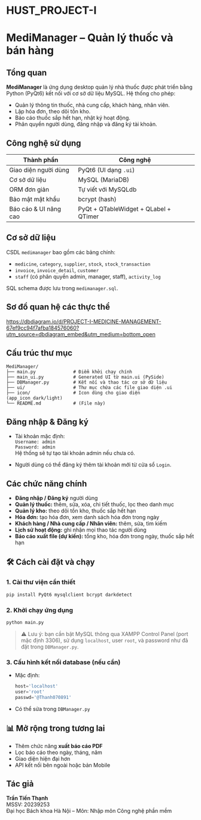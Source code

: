 # HUST_PROJECT-I

# MediManager – Quản lý thuốc và bán hàng

## Tổng quan

**MediManager** là ứng dụng desktop quản lý nhà thuốc được phát triển bằng Python (PyQt6) kết nối với cơ sở dữ liệu MySQL. Hệ thống cho phép:
- Quản lý thông tin thuốc, nhà cung cấp, khách hàng, nhân viên.
- Lập hóa đơn, theo dõi tồn kho.
- Báo cáo thuốc sắp hết hạn, nhật ký hoạt động.
- Phân quyền người dùng, đăng nhập và đăng ký tài khoản.

## Công nghệ sử dụng

| Thành phần        | Công nghệ             |
|-------------------|------------------------|
| Giao diện người dùng | PyQt6 (UI dạng `.ui`) |
| Cơ sở dữ liệu     | MySQL (MariaDB)       |
| ORM đơn giản      | Tự viết với MySQLdb   |
| Bảo mật mật khẩu  | bcrypt (hash)         |
| Báo cáo & UI nâng cao | PyQt + QTableWidget + QLabel + QTimer |

## Cơ sở dữ liệu

CSDL `medimanager` bao gồm các bảng chính:
- `medicine`, `category`, `supplier`, `stock`, `stock_transaction`
- `invoice`, `invoice_detail`, `customer`
- `staff` (có phân quyền admin, manager, staff), `activity_log`

SQL schema được lưu trong `medimanager.sql`.

## Sơ đồ quan hệ các thực thể
https://dbdiagram.io/d/PROJECT-I-MEDICINE-MANAGEMENT-67ef9cc94f7afba184576060?utm_source=dbdiagram_embed&utm_medium=bottom_open

## Cấu trúc thư mục

```
MediManager/
├── main.py              # Điểm khởi chạy chính
├── main_ui.py           # Generated UI từ main.ui (PySide)
├── DBManager.py         # Kết nối và thao tác cơ sở dữ liệu
├── ui/                  # Thư mục chứa các file giao diện .ui
├── icon/                # Icon dùng cho giao diện (app_icon_dark/light)
└── README.md            # (File này)
```

## Đăng nhập & Đăng ký

- Tài khoản mặc định:  
  `Username: admin`  
  `Password: admin`  
  Hệ thống sẽ tự tạo tài khoản admin nếu chưa có.

- Người dùng có thể đăng ký thêm tài khoản mới từ cửa sổ `Login`.

## Các chức năng chính

- **Đăng nhập / Đăng ký** người dùng
- **Quản lý thuốc:** thêm, sửa, xóa, chi tiết thuốc, lọc theo danh mục
- **Quản lý kho:** theo dõi tồn kho, thuốc sắp hết hạn
- **Hóa đơn:** tạo hóa đơn, xem danh sách hóa đơn trong ngày
- **Khách hàng / Nhà cung cấp / Nhân viên:** thêm, sửa, tìm kiếm
- **Lịch sử hoạt động:** ghi nhận mọi thao tác người dùng
- **Báo cáo xuất file (dự kiến):** tổng kho, hóa đơn trong ngày, thuốc sắp hết hạn

## 🛠️ Cách cài đặt và chạy

### 1. Cài thư viện cần thiết

```bash
pip install PyQt6 mysqlclient bcrypt darkdetect
```

### 2. Khởi chạy ứng dụng

```bash
python main.py
```

> ⚠️ Lưu ý: bạn cần bật MySQL thông qua XAMPP Control Panel (port mặc định 3306), sử dụng `localhost`, user `root`, và password như đã đặt trong `DBManager.py`.

### 3. Cấu hình kết nối database (nếu cần)

- Mặc định:
  ```python
  host='localhost'
  user='root'
  passwd='@Thanh070891'
  ```
- Có thể sửa trong `DBManager.py`

## 📊 Mở rộng trong tương lai

- Thêm chức năng **xuất báo cáo PDF**
- Lọc báo cáo theo ngày, tháng, năm
- Giao diện hiện đại hơn
- API kết nối bên ngoài hoặc bản Mobile

## Tác giả

**Trần Tiến Thạnh**  
MSSV: 20239253  
Đại học Bách khoa Hà Nội – Môn: Nhập môn Công nghệ phần mềm
  



